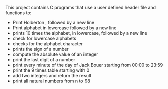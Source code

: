 This project contains C programs that use a user defined header file and functions to:
* Print Holberton , followed by a new line 
* Print alphabet in lowercase followed by a new line
* prints 10 times the alphabet, in lowercase, followed by a new line
* check for lowercase alphabets 
* checks for the alphabet  character
* prints the sign of a number
* compute the absolute value of an integer
* print the last digit of a number
* print every minute of the day of Jack Bouer starting from 00:00 to 23:59
* print the 9 times table starting with 0
* add two integers and return the result
* print all natural numbers from n to 98 
